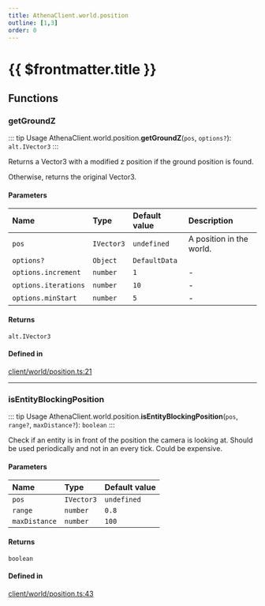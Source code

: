 ```yaml
---
title: AthenaClient.world.position
outline: [1,3]
order: 0
---
```


# {{ $frontmatter.title }}


## Functions

### getGroundZ

::: tip Usage
AthenaClient.world.position.**getGroundZ**(`pos`, `options?`): `alt.IVector3`
:::

Returns a Vector3 with a modified z position if the ground position is found.

Otherwise, returns the original Vector3.

#### Parameters

| Name | Type | Default value | Description |
| :------ | :------ | :------ | :------ |
| `pos` | `IVector3` | `undefined` | A position in the world. |
| `options?` | `Object` | `DefaultData` |  |
| `options.increment` | `number` | `1` | - |
| `options.iterations` | `number` | `10` | - |
| `options.minStart` | `number` | `5` | - |

#### Returns

`alt.IVector3`

#### Defined in

[client/world/position.ts:21](https://github.com/Stuyk/altv-athena/blob/f69c9e6/src/core/client/world/position.ts#L21)

___

### isEntityBlockingPosition

::: tip Usage
AthenaClient.world.position.**isEntityBlockingPosition**(`pos`, `range?`, `maxDistance?`): `boolean`
:::

Check if an entity is in front of the position the camera is looking at.
Should be used periodically and not in an every tick. Could be expensive.

#### Parameters

| Name | Type | Default value |
| :------ | :------ | :------ |
| `pos` | `IVector3` | `undefined` |
| `range` | `number` | `0.8` |
| `maxDistance` | `number` | `100` |

#### Returns

`boolean`

#### Defined in

[client/world/position.ts:43](https://github.com/Stuyk/altv-athena/blob/f69c9e6/src/core/client/world/position.ts#L43)
